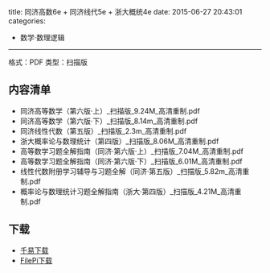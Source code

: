 title: 同济高数6e + 同济线代5e + 浙大概统4e
date: 2015-06-27 20:43:01
categories:
  - 数学·数理逻辑
---

格式：PDF
类型：扫描版

<!--more-->

## 内容清单 ##

+ 同济高等数学（第六版·上）_扫描版_9.24M_高清重制.pdf
+ 同济高等数学（第六版·下）_扫描版_8.14m_高清重制.pdf
+ 同济线性代数（第五版）_扫描版_2.3m_高清重制.pdf
+ 浙大概率论与数理统计（第四版）_扫描版_8.06M_高清重制.pdf
+ 高等数学习题全解指南（同济·第六版·上）_扫描版_7.04M_高清重制.pdf
+ 高等数学习题全解指南（同济·第六版·下）_扫描版_6.01M_高清重制.pdf
+ 线性代数附册学习辅导与习题全解（同济·第五版）_扫描版_5.82m_高清重制.pdf
+ 概率论与数理统计习题全解指南（浙大·第四版）_扫描版_4.21M_高清重制.pdf

## 下载 ##

+ [千易下载](http://1000eb.com/1ho11)
+ [FilePi下载](http://filepi.com/i/IdOkYFE)
